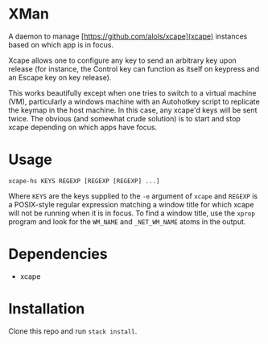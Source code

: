 # XMan
A daemon to manage [https://github.com/alols/xcape](xcape) instances based on
which app is in focus.

Xcape allows one to configure any key to send an arbitrary key upon release (for instance, the Control key can function as itself on keypress and an Escape key on key release).

This works beautifully except when one tries to switch to a virtual machine
(VM), particularly a windows machine with an Autohotkey script to replicate the
keymap in the host machine. In this case, any xcape'd keys will be sent twice.
The obvious (and somewhat crude solution) is to start and stop xcape depending
on which apps have focus.

# Usage

```
xcape-hs KEYS REGEXP [REGEXP [REGEXP] ...]
```

Where `KEYS` are the keys supplied to the `-e` argument of `xcape` and `REGEXP`
is a POSIX-style regular expression matching a window title for which xcape will
not be running when it is in focus. To find a window title, use the `xprop`
program and look for the `WM_NAME` and `_NET_WM_NAME` atoms in the output.

# Dependencies

* xcape

# Installation

Clone this repo and run `stack install`.
